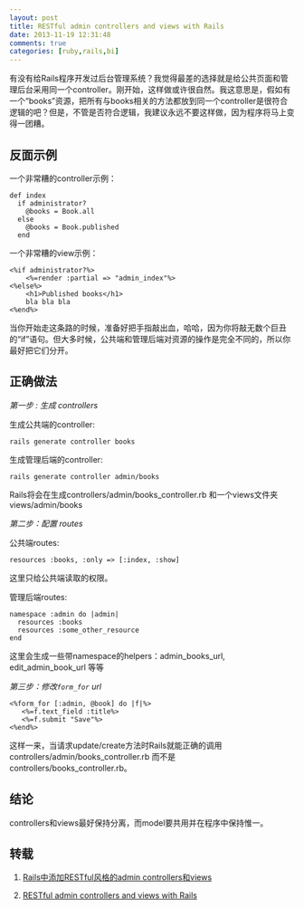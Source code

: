 ```yaml
---
layout: post
title: RESTful admin controllers and views with Rails
date: 2013-11-19 12:31:48
comments: true
categories: [ruby,rails,bi]
---
```

有没有给Rails程序开发过后台管理系统？我觉得最差的选择就是给公共页面和管理后台采用同一个controller。刚开始，这样做或许很自然。我这意思是，假如有一个“books”资源，把所有与books相关的方法都放到同一个controller是很符合逻辑的吧？但是，不管是否符合逻辑，我建议永远不要这样做，因为程序将马上变得一团糟。

## 反面示例

一个非常糟的controller示例：

    def index
      if administrator?
        @books = Book.all
      else
        @books = Book.published
      end

一个非常糟的view示例：

    <%if administrator?%>
        <%=render :partial => "admin_index"%>
    <%else%>
        <h1>Published books</h1>
        bla bla bla
    <%end%>

当你开始走这条路的时候，准备好把手指敲出血，哈哈，因为你将敲无数个巨丑的“if”语句。但大多时候，公共端和管理后端对资源的操作是完全不同的，所以你最好把它们分开。

## 正确做法

*第一步 : 生成 controllers*

生成公共端的controller:
  
    rails generate controller books

生成管理后端的controller:

    rails generate controller admin/books

Rails将会在生成controllers/admin/books_controller.rb 和一个views文件夹views/admin/books

*第二步：配置 routes*

公共端routes:

    resources :books, :only => [:index, :show]

这里只给公共端读取的权限。

管理后端routes:

    namespace :admin do |admin|
      resources :books
      resources :some_other_resource
    end

这里会生成一些带namespace的helpers：admin_books_url, edit_admin_book_url 等等

*第三步：修改`form_for` url*

    <%form_for [:admin, @book] do |f|%>
       <%=f.text_field :title%>
       <%=f.submit "Save"%>
    <%end%>

这样一来，当请求update/create方法时Rails就能正确的调用controllers/admin/books_controller.rb 而不是controllers/books_controller.rb。

## 结论

controllers和views最好保持分离，而model要共用并在程序中保持惟一。

## 转载

1. [Rails中添加RESTful风格的admin controllers和views](http://rubyer.me/blog/589/)

2. [RESTful admin controllers and views with Rails](http://www.rubyfleebie.com/restful-admin-controllers-and-views-with-rails/)
